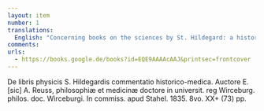 ```yaml
---
layout: item
number: 1
translations:
  English: "Concerning books on the sciences by St. Hildegard: a historical and medical commentary.  Author F.A. Reuss, Doctor (philosophy and medicine), University of Würzburg. Ph.D. Würzburg: Stahel, 1835.  8vo. XX+ (73) pp. [Trans. J. Docking and J. Bain]"
comments:
urls:
  - https://books.google.de/books?id=EQE9AAAAcAAJ&printsec=frontcover
---
```


De libris physicis S. Hildegardis commentatio historico-medica. Auctore E. [sic] A. Reuss, philosophiæ et medicinæ doctore in universit. reg Wirceburg. philos. doc. Wirceburgi. In commiss. apud Stahel. 1835. 8vo. XX+ (73) pp. 
